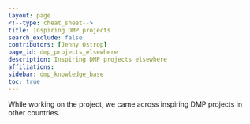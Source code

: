 ```yaml
---
layout: page
<!--type: cheat_sheet-->
title: Inspiring DMP projects
search_exclude: false
contributors: [Jenny Ostrop]
page_id: dmp_projects_elsewhere
description: Inspiring DMP projects elsewhere
affiliations: 
sidebar: dmp_knowledge_base
toc: true
---
```


While working on the project, we came across inspiring DMP projects in other countries.

